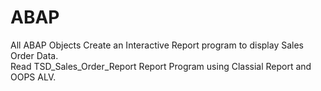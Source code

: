 # ABAP
All ABAP Objects
Create an Interactive Report program to display Sales Order Data.  
Read TSD_Sales_Order_Report
Report Program using Classial Report and OOPS ALV.
